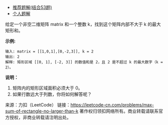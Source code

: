 * [推荐题解(结合53题)](https://leetcode-cn.com/problems/max-sum-of-rectangle-no-larger-than-k/solution/javacong-bao-li-kai-shi-you-hua-pei-tu-pei-zhu-shi/)
* [个人题解](https://leetcode-cn.com/problems/max-sum-of-rectangle-no-larger-than-k/solution/bao-li-onyou-hua-er-fen-er-fen-jian-zhi-by-lzh_yve/)

给定一个非空二维矩阵 matrix 和一个整数 k，找到这个矩阵内部不大于 k 的最大矩形和。

**示例:**
```
输入: matrix = [[1,0,1],[0,-2,3]], k = 2
输出: 2 
解释: 矩形区域 [[0, 1], [-2, 3]] 的数值和是 2，且 2 是不超过 k 的最大数字（k = 2）。
```
**说明：**

1. 矩阵内的矩形区域面积必须大于 0。
2. 如果行数远大于列数，你将如何解答呢？

来源：力扣（LeetCode）
链接：https://leetcode-cn.com/problems/max-sum-of-rectangle-no-larger-than-k
著作权归领扣网络所有。商业转载请联系官方授权，非商业转载请注明出处。
